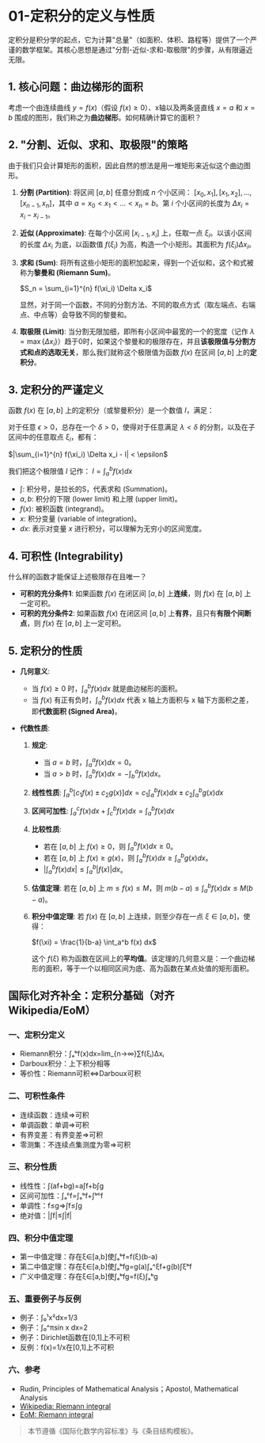 # 01-定积分的定义与性质

定积分是积分学的起点，它为计算"总量"（如面积、体积、路程等）提供了一个严谨的数学框架。其核心思想是通过"分割-近似-求和-取极限"的步骤，从有限逼近无限。

## 1. 核心问题：曲边梯形的面积

考虑一个由连续曲线 $y=f(x)$（假设 $f(x) \ge 0$）、x轴以及两条竖直线 $x=a$ 和 $x=b$ 围成的图形，我们称之为**曲边梯形**。如何精确计算它的面积？

## 2. "分割、近似、求和、取极限"的策略

由于我们只会计算矩形的面积，因此自然的想法是用一堆矩形来近似这个曲边图形。

1. **分割 (Partition)**: 将区间 $[a, b]$ 任意分割成 $n$ 个小区间：
    $[x_0, x_1], [x_1, x_2], \dots, [x_{n-1}, x_n]$，其中 $a=x_0 < x_1 < \dots < x_n = b$。第 $i$ 个小区间的长度为 $\Delta x_i = x_i - x_{i-1}$。
2. **近似 (Approximate)**: 在每个小区间 $[x_{i-1}, x_i]$ 上，任取一点 $\xi_i$。以该小区间的长度 $\Delta x_i$ 为底，以函数值 $f(\xi_i)$ 为高，构造一个小矩形。其面积为 $f(\xi_i) \Delta x_i$。
3. **求和 (Sum)**: 将所有这些小矩形的面积加起来，得到一个近似和，这个和式被称为**黎曼和 (Riemann Sum)**。

    $S_n = \sum_{i=1}^{n} f(\xi_i) \Delta x_i$

    显然，对于同一个函数，不同的分割方法、不同的取点方式（取左端点、右端点、中点等）会导致不同的黎曼和。

4. **取极限 (Limit)**: 当分割无限加细，即所有小区间中最宽的一个的宽度（记作 $\lambda = \max\{\Delta x_i\}$）趋于0时，如果这个黎曼和的极限存在，并且**该极限值与分割方式和点的选取无关**，那么我们就称这个极限值为函数 $f(x)$ 在区间 $[a, b]$ 上的**定积分**。

## 3. 定积分的严谨定义

函数 $f(x)$ 在 $[a,b]$ 上的定积分（或黎曼积分）是一个数值 $I$，满足：

对于任意 $\epsilon > 0$，总存在一个 $\delta > 0$，使得对于任意满足 $\lambda < \delta$ 的分割，以及在子区间中的任意取点 $\xi_i$，都有：

$|\sum_{i=1}^{n} f(\xi_i) \Delta x_i - I| < \epsilon$

我们把这个极限值 $I$ 记作：
$I = \int_a^b f(x) dx$

- $\int$: 积分号，是拉长的S，代表求和 (Summation)。
- $a, b$: 积分的下限 (lower limit) 和上限 (upper limit)。
- $f(x)$: 被积函数 (integrand)。
- $x$: 积分变量 (variable of integration)。
- $dx$: 表示对变量 $x$ 进行积分，可以理解为无穷小的区间宽度。

## 4. 可积性 (Integrability)

什么样的函数才能保证上述极限存在且唯一？

- **可积的充分条件1**: 如果函数 $f(x)$ 在闭区间 $[a,b]$ 上**连续**，则 $f(x)$ 在 $[a,b]$ 上一定可积。
- **可积的充分条件2**: 如果函数 $f(x)$ 在闭区间 $[a,b]$ 上**有界**，且只有**有限个间断点**，则 $f(x)$ 在 $[a,b]$ 上一定可积。

## 5. 定积分的性质

- **几何意义**:
  - 当 $f(x) \ge 0$ 时，$\int_a^b f(x) dx$ 就是曲边梯形的面积。
  - 当 $f(x)$ 有正有负时，$\int_a^b f(x) dx$ 代表 x 轴上方面积与 x 轴下方面积之差，即**代数面积 (Signed Area)**。

- **代数性质**:
    1. **规定**:
        - 当 $a=b$ 时，$\int_a^a f(x) dx = 0$。
        - 当 $a>b$ 时，$\int_a^b f(x) dx = -\int_b^a f(x) dx$。
    2. **线性性质**:
        $\int_a^b [c_1 f(x) \pm c_2 g(x)] dx = c_1 \int_a^b f(x) dx \pm c_2 \int_a^b g(x) dx$
    3. **区间可加性**:
        $\int_a^c f(x) dx + \int_c^b f(x) dx = \int_a^b f(x) dx$
    4. **比较性质**:
        - 若在 $[a,b]$ 上 $f(x) \ge 0$，则 $\int_a^b f(x) dx \ge 0$。
        - 若在 $[a,b]$ 上 $f(x) \ge g(x)$，则 $\int_a^b f(x) dx \ge \int_a^b g(x) dx$。
        - $|\int_a^b f(x) dx| \le \int_a^b |f(x)| dx$。
    5. **估值定理**: 若在 $[a,b]$ 上 $m \le f(x) \le M$，则 $m(b-a) \le \int_a^b f(x) dx \le M(b-a)$。
    6. **积分中值定理**: 若 $f(x)$ 在 $[a,b]$ 上连续，则至少存在一点 $\xi \in [a,b]$，使得：

        $f(\xi) = \frac{1}{b-a} \int_a^b f(x) dx$

        这个 $f(\xi)$ 称为函数在区间上的**平均值**。该定理的几何意义是：一个曲边梯形的面积，等于一个以相同区间为底、高为函数在某点处值的矩形面积。

## 国际化对齐补全：定积分基础（对齐 Wikipedia/EoM）

### 一、定积分定义
- Riemann积分：∫ₐᵇf(x)dx=lim_{n→∞}∑f(ξᵢ)Δxᵢ
- Darboux积分：上下积分相等
- 等价性：Riemann可积⇔Darboux可积

### 二、可积性条件
- 连续函数：连续⇒可积
- 单调函数：单调⇒可积
- 有界变差：有界变差⇒可积
- 零测集：不连续点集测度为零⇒可积

### 三、积分性质
- 线性性：∫(af+bg)=a∫f+b∫g
- 区间可加性：∫ₐᶜf=∫ₐᵇf+∫ᵇᶜf
- 单调性：f≤g⇒∫f≤∫g
- 绝对值：|∫f|≤∫|f|

### 四、积分中值定理
- 第一中值定理：存在ξ∈[a,b]使∫ₐᵇf=f(ξ)(b-a)
- 第二中值定理：存在ξ∈[a,b]使∫ₐᵇfg=g(a)∫ₐ^ξf+g(b)∫ξᵇf
- 广义中值定理：存在ξ∈[a,b]使∫ₐᵇfg=f(ξ)∫ₐᵇg

### 五、重要例子与反例
- 例子：∫₀¹x²dx=1/3
- 例子：∫₀^πsin x dx=2
- 例子：Dirichlet函数在[0,1]上不可积
- 反例：f(x)=1/x在[0,1]上不可积

### 六、参考
- Rudin, Principles of Mathematical Analysis；Apostol, Mathematical Analysis
- [Wikipedia: Riemann integral](https://en.wikipedia.org/wiki/Riemann_integral)
- [EoM: Riemann integral](https://encyclopediaofmath.org/wiki/Riemann_integral)

> 本节遵循《国际化数学内容标准》与《条目结构模板》。

